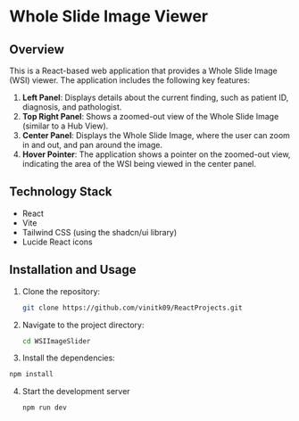 
# Whole Slide Image Viewer

## Overview
This is a React-based web application that provides a Whole Slide Image (WSI) viewer. The application includes the following key features:

1. **Left Panel**: Displays details about the current finding, such as patient ID, diagnosis, and pathologist.
2. **Top Right Panel**: Shows a zoomed-out view of the Whole Slide Image (similar to a Hub View).
3. **Center Panel**: Displays the Whole Slide Image, where the user can zoom in and out, and pan around the image.
4. **Hover Pointer**: The application shows a pointer on the zoomed-out view, indicating the area of the WSI being viewed in the center panel.

## Technology Stack
- React
- Vite
- Tailwind CSS (using the shadcn/ui library)
- Lucide React icons

## Installation and Usage
1. Clone the repository:
   ```bash
   git clone https://github.com/vinitk09/ReactProjects.git
   ```
2. Navigate to the project directory:
   ```bash
   cd WSIImageSlider
   ```
3. Install the dependencies:
```bash
npm install
```
4. Start the development server
   ```bash
   npm run dev
```

   


